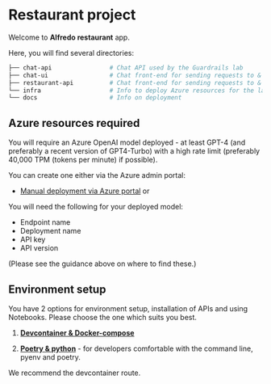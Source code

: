 #  Restaurant project

Welcome to **Alfredo restaurant** app.

Here, you will find several directories: 

```bash 
├── chat-api                # Chat API used by the Guardrails lab 
├── chat-ui                 # Chat front-end for sending requests to & seeing results from the Chat API
├── restaurant-api          # Chat front-end for sending requests to & seeing results from the Chat API
└── infra                   # Info to deploy Azure resources for the lab 
└── docs                    # Info on deployment 
```

## Azure resources required

You will require an Azure OpenAI model deployed - at least GPT-4 (and preferably a recent version of GPT4-Turbo)
with a high rate limit (preferably 40,000 TPM (tokens per minute)  if possible).

You can create one either via the Azure admin portal: 
- [Manual deployment via Azure portal](infra/manual-deployment-in-azure-portal.md) or 

You will need the following for your deployed model: 
- Endpoint name 
- Deployment name 
- API key 
- API version 

(Please see the guidance above on where to find these.)


## Environment setup

You have 2 options for environment setup, installation of APIs and using Notebooks. Please choose the one which suits you best.

1. [**Devcontainer & Docker-compose**](docs/environment-setup-devcontainer.md) 

2. [**Poetry & python**](docs/environment-setup-local-virtualenv) - for developers comfortable with the command line, pyenv and poetry.

We recommend the devcontainer route. 
